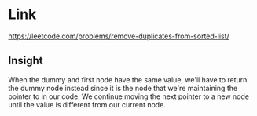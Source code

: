 # Link

https://leetcode.com/problems/remove-duplicates-from-sorted-list/

## Insight

When the dummy and first node have the same value, we'll have to return the dummy node instead since it
is the node that we're maintaining the pointer to in our code. We continue moving the next pointer to 
a new node until the value is different from our current node. 